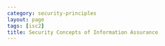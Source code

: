 ```yaml
---
category: security-principles
layout: page
tags: [isc2]
title: Security Concepts of Information Assurance
---
```

